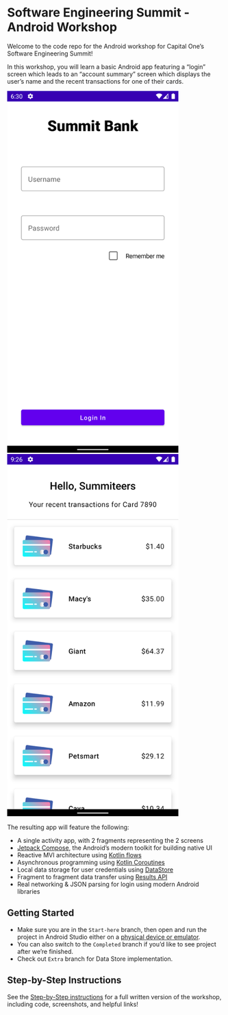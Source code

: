 # Software Engineering Summit - Android Workshop
Welcome to the code repo for the Android workshop for Capital One’s Software Engineering Summit!

In this workshop, you will learn a basic Android app featuring a “login” screen which leads to an “account summary” screen which displays the user’s name and the recent transactions for one of their cards.

<img src="instructions/images/login_screen.png" width="400"> <img src="instructions/images/summary_screen.png" width="400">

The resulting app will feature the following:
* A single activity app, with 2 fragments representing the 2 screens
* [Jetpack Compose](https://developer.android.com/jetpack/compose), the Android’s modern toolkit for building native UI
* Reactive MVI architecture using [Kotlin flows](https://developer.android.com/kotlin/flow)
* Asynchronous programming using [Kotlin Coroutines﻿](https://www.youtube.com/watch?v=ZTDXo0-SKuU)
* Local data storage for user credentials using [DataStore](https://developer.android.com/topic/libraries/architecture/datastore)
* Fragment to fragment data transfer using [Results API](https://developer.android.com/guide/fragments/communicate#fragment-result)
* Real networking & JSON parsing for login using modern Android libraries

## Getting Started
- Make sure you are in the `Start-here` branch, then open and run the project in Android Studio either on a [physical device or emulator](https://developer.android.com/training/basics/firstapp/running-app).
- You can also switch to the  `Completed`  branch if you’d like to see project after we’re finished.
- Check out `Extra` branch for Data Store implementation.

## Step-by-Step Instructions
See the [Step-by-Step instructions](instructions/step-by-step/README.md) for a full written version of the workshop, including code, screenshots, and helpful links!
